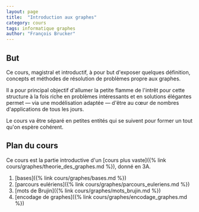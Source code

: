 ```yaml
---
layout: page
title:  "Introduction aux graphes"
category: cours
tags: informatique graphes
author: "François Brucker"
---
```


## But

Ce cours, magistral et introductif, à pour but d'exposer quelques définition, concepts et méthodes de résolution de problèmes propre aux graphes.

Il a pour principal objectif d'allumer la petite flamme de l'intrêt pour cette structure à la fois riche en problèmes intéressants et en solutions élégantes permet — via une modélisation adaptée — d'être au cœur de nombres d'applications de tous les jours.

Le cours va être séparé en petites entités qui se suivent pour former un tout qu'on espère cohérent.

## Plan du cours

Ce cours est la partie introductive d'un [cours plus vaste]({% link cours/graphes/theorie_des_graphes.md %}), donné en 3A.

  1. [bases]({% link cours/graphes/bases.md %})
  2. [parcours eulériens]({% link cours/graphes/parcours_euleriens.md %})
  3. [mots de Brujin]({% link cours/graphes/mots_brujin.md %})
  4. [encodage de graphes]({% link cours/graphes/encodage_graphes.md %})


